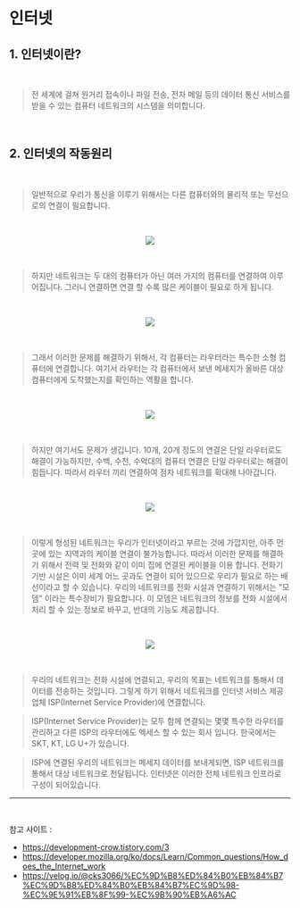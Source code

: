 # 인터넷
   
## 1. 인터넷이란?

<br>

> 전 세계에 걸쳐 원거리 접속이나 파일 전송, 전자 메일 등의 데이터 통신 서비스를 받을 수 있는 컴퓨터 네트워크의 시스템을 의미합니다.

<br>

## 2. 인터넷의 작동원리

<br>

>일반적으로 우리가 통신을 이루기 위해서는 다른 컴퓨터와의 물리적 또는 무선으로의 연결이 필요합니다.

<br>

<p align = "center">
    <img src = "Pictures/internet_1.png">
</p>


<br>
 
>하지만 네트워크는 두 대의 컴퓨터가 아닌 여러 가지의 컴퓨터를 연결하여 이루어집니다. 그러니 연결하면 연결 할 수록 많은 케이블이 필요로 하게 됩니다.

<br>

<p align = "center">
    <img src = "Pictures/internet_2.png">
</p>


<br>

>그래서 이러한 문제를 해결하기 위해서, 각 컴퓨터는 라우터라는 특수한 소형 컴퓨터에 연결합니다. 여기서 라우터는 각 컴퓨터에서 보낸 메세지가 올바른 대상 컴퓨터에게 도착했는지를 확인하는 역활을 합니다. 

<br>

<p align = "center">
    <img src = "Pictures/internet_3.png">
</p>


<br>

>하지만 여기서도 문제가 생깁니다. 10개, 20개 정도의 연결은 단일 라우터로도 해결이 가능하지만, 수백, 수천, 수억대의 컴퓨터 연결은 단일 라우터로는 해결이 힘듭니다. 따라서 라우터 끼리 연결하여 점차 네트워크를 확대해 나아갑니다.

<br>

<p align = "center">
    <img src = "Pictures/internet_4.png">
</p>

<br>

>이렇게 형성된 네트워크는 우리가 인터넷이라고 부르는 것에 가깝지만, 아주 먼 곳에 있는 지역과의 케이블 연결이 불가능합니다. 따라서 이러한 문제를 해결하기 위해서 전력 및 전화와 같이 이미 집에 연결된 케이블을 이용 합니다. 전화기 기반 시설은 이미 세계 어느 곳과도 연결이 되어 있으므로 우리가 필요로 하는 배선이라고 할 수 있습니다. 우리의 네트워크를 전화 시설과 연결하기 위해서는 "모뎀" 이라는 특수장비가 필요합니다. 이 모뎀은 네트워크의 정보를 전화 시설에서 처리 할 수 있는 정보로 바꾸고, 반대의 기능도 제공합니다. 

<br>

<p align = "center">
    <img src = "Pictures/internet_5.png">
</p>

<br>

>우리의 네트워크는 전화 시설에 연결되고, 우리의 목표는 네트워크를 통해서 데이터를 전송하는 것입니다. 그렇게 하기 위해서 네트워크를 인터넷 서비스 제공 업체 ISP(Internet Service Provider)에 연결합니다. 

>ISP(Internet Service Provider)는 모두 함께 연결되는 몇몇 특수한 라우터를 관리하고 다른 ISP의 라우터에도 엑세스 할 수 있는 회사 입니다. 한국에서는 SKT, KT, LG U+가 있습니다.

>ISP에 연결된 우리의 네트워크는 메세지 데이터를 보내게되면, ISP 네트워크를 통해서 대상 네트워크로 전달됩니다. 인터넷은 이러한 전체 네트워크 인프라로 구성이 되어있습니다. 


---

<br>

참고 사이트 :
* https://development-crow.tistory.com/3
* https://developer.mozilla.org/ko/docs/Learn/Common_questions/How_does_the_Internet_work
* https://velog.io/@cks3066/%EC%9D%B8%ED%84%B0%EB%84%B7%EC%9D%B8%ED%84%B0%EB%84%B7%EC%9D%98-%EC%9E%91%EB%8F%99-%EC%9B%90%EB%A6%AC

